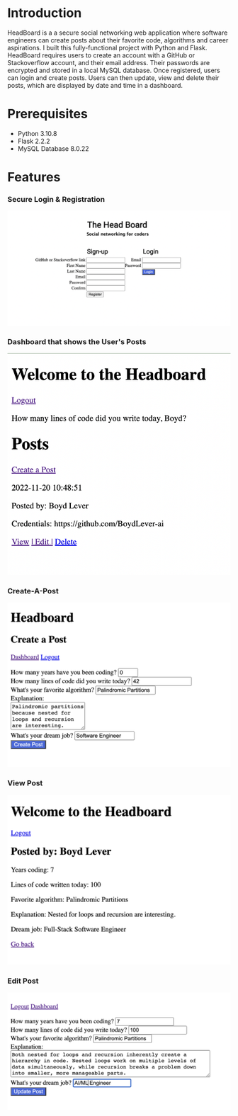 # Introduction

HeadBoard is a a secure social networking web application where software engineers can create posts about their favorite code, algorithms and career aspirations. I built this fully-functional project with Python and Flask. HeadBoard requires users to create an account with a GitHub or Stackoverflow account, and their email address. Their passwords are encrypted and stored in a local MySQL database. Once registered, users can login and create posts. Users can then update, view and delete their posts, which are displayed by date and time in a dashboard.  

# Prerequisites

- Python 3.10.8
- Flask 2.2.2
- MySQL Database 8.0.22

# Features  
### Secure Login & Registration  
![HeadBoard Login & Registration Page](./Screenshots/Log-Reg.png)  
### Dashboard that shows the User's Posts  
![Dashboard](./Screenshots/Dashboard.png)  
### Create-A-Post 
![HeadBoard Create-A-Post Feature](./Screenshots/Create-A-Post.png)  
### View Post 
![HeadBoard View-Post Feature](./Screenshots/View-Post.png)  
### Edit Post  
![HeadBoard Edit Post Feature](./Screenshots/Update-Post.png)  
